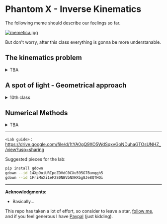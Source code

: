 # Phantom X - Inverse Kinematics

The following meme should describe our feelings so far.

[![memetica.jpg](https://i.postimg.cc/wx0rxb5F/memetica.jpg)](https://postimg.cc/jCncZcFJ)

But don't worry, after this class everything is gonna be more understanable.

## The kinematics problem
<details><summary>TBA</summary>
</details>

## A spot of light - Geometrical approach
<details><summary>10th class</summary>
  Seen in class
</details>

## Numerical Methods
<details><summary>TBA</summary>
</details>

------------
`<Lab guide>` : https://drive.google.com/file/d/1tYA0gQ9XO5WdSqxvGoNDuhaGTOsUNHZ_/view?usp=sharing

Suggested pieces for the lab:
```sh
pip install gdown
gdown --id 14Xp9oiURIpeZDVdC0CXu595G7Bunqgh5
gdown --id 1FriMnXi1eF2S0NBVbNXHXbg8Je8QTHQi
```
------------

**Acknowledgments:**

 - Basically...

This repo has taken a lot of effort, so consider to leave a star, [follow me](https://felipeg17.github.io/index.html), and if you feel generous I have [Paypal](https://paypal.me/fegonzalez17?country.x=CO&locale.x=en_US) (just kidding).

